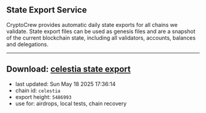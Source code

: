 ## State Export Service
CryptoCrew provides automatic daily state exports for all chains we validate. State export files can be used as genesis files and are a snapshot of the current blockchain state, including all validators, accounts, balances and delegations.

---
**Download: [celestia state export](https://dl-eu2.ccvalidators.com/SERVICE/celestia/celestia_export_5486993.json)**
---

- last updated: Sun May 18 2025 17:36:14
- chain id: `celestia`
- export height: `5486993`
- use for: airdrops, local tests, chain recovery
